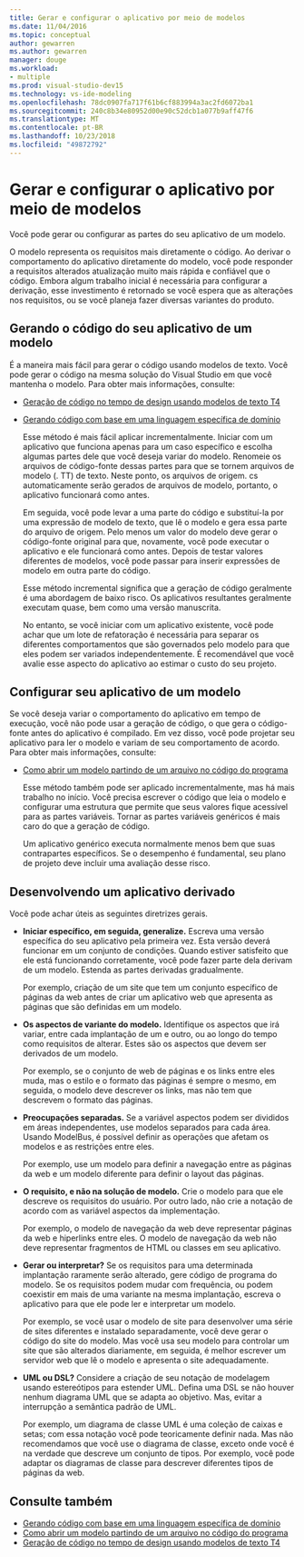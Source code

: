 ```yaml
---
title: Gerar e configurar o aplicativo por meio de modelos
ms.date: 11/04/2016
ms.topic: conceptual
author: gewarren
ms.author: gewarren
manager: douge
ms.workload:
- multiple
ms.prod: visual-studio-dev15
ms.technology: vs-ide-modeling
ms.openlocfilehash: 78dc0907fa717f61b6cf883994a3ac2fd6072ba1
ms.sourcegitcommit: 240c8b34e80952d00e90c52dcb1a077b9aff47f6
ms.translationtype: MT
ms.contentlocale: pt-BR
ms.lasthandoff: 10/23/2018
ms.locfileid: "49872792"
---
```

# <a name="generate-and-configure-your-app-from-models"></a>Gerar e configurar o aplicativo por meio de modelos
Você pode gerar ou configurar as partes do seu aplicativo de um modelo.

 O modelo representa os requisitos mais diretamente o código. Ao derivar o comportamento do aplicativo diretamente do modelo, você pode responder a requisitos alterados atualização muito mais rápida e confiável que o código. Embora algum trabalho inicial é necessária para configurar a derivação, esse investimento é retornado se você espera que as alterações nos requisitos, ou se você planeja fazer diversas variantes do produto.

## <a name="generating-the-code-of-your-application-from-a-model"></a>Gerando o código do seu aplicativo de um modelo
 É a maneira mais fácil para gerar o código usando modelos de texto. Você pode gerar o código na mesma solução do Visual Studio em que você mantenha o modelo. Para obter mais informações, consulte:

- [Geração de código no tempo de design usando modelos de texto T4](../modeling/design-time-code-generation-by-using-t4-text-templates.md)

- [Gerando código com base em uma linguagem específica de domínio](../modeling/generating-code-from-a-domain-specific-language.md)

  Esse método é mais fácil aplicar incrementalmente. Iniciar com um aplicativo que funciona apenas para um caso específico e escolha algumas partes dele que você deseja variar do modelo. Renomeie os arquivos de código-fonte dessas partes para que se tornem arquivos de modelo (. TT) de texto. Neste ponto, os arquivos de origem. cs automaticamente serão gerados de arquivos de modelo, portanto, o aplicativo funcionará como antes.

  Em seguida, você pode levar a uma parte do código e substituí-la por uma expressão de modelo de texto, que lê o modelo e gera essa parte do arquivo de origem. Pelo menos um valor do modelo deve gerar o código-fonte original para que, novamente, você pode executar o aplicativo e ele funcionará como antes. Depois de testar valores diferentes de modelos, você pode passar para inserir expressões de modelo em outra parte do código.

  Esse método incremental significa que a geração de código geralmente é uma abordagem de baixo risco. Os aplicativos resultantes geralmente executam quase, bem como uma versão manuscrita.

  No entanto, se você iniciar com um aplicativo existente, você pode achar que um lote de refatoração é necessária para separar os diferentes comportamentos que são governados pelo modelo para que eles podem ser variados independentemente. É recomendável que você avalie esse aspecto do aplicativo ao estimar o custo do seu projeto.

## <a name="configuring-your-application-from-a-model"></a>Configurar seu aplicativo de um modelo
 Se você deseja variar o comportamento do aplicativo em tempo de execução, você não pode usar a geração de código, o que gera o código-fonte antes do aplicativo é compilado. Em vez disso, você pode projetar seu aplicativo para ler o modelo e variam de seu comportamento de acordo. Para obter mais informações, consulte:

- [Como abrir um modelo partindo de um arquivo no código do programa](../modeling/how-to-open-a-model-from-file-in-program-code.md)

  Esse método também pode ser aplicado incrementalmente, mas há mais trabalho no início. Você precisa escrever o código que leia o modelo e configurar uma estrutura que permite que seus valores fique acessível para as partes variáveis. Tornar as partes variáveis genéricos é mais caro do que a geração de código.

  Um aplicativo genérico executa normalmente menos bem que suas contrapartes específicos. Se o desempenho é fundamental, seu plano de projeto deve incluir uma avaliação desse risco.

## <a name="developing-a-derived-application"></a>Desenvolvendo um aplicativo derivado
 Você pode achar úteis as seguintes diretrizes gerais.

-   **Iniciar específico, em seguida, generalize.** Escreva uma versão específica do seu aplicativo pela primeira vez. Esta versão deverá funcionar em um conjunto de condições. Quando estiver satisfeito que ele está funcionando corretamente, você pode fazer parte dela derivam de um modelo. Estenda as partes derivadas gradualmente.

     Por exemplo, criação de um site que tem um conjunto específico de páginas da web antes de criar um aplicativo web que apresenta as páginas que são definidas em um modelo.

-   **Os aspectos de variante do modelo.** Identifique os aspectos que irá variar, entre cada implantação de um e outro, ou ao longo do tempo como requisitos de alterar. Estes são os aspectos que devem ser derivados de um modelo.

     Por exemplo, se o conjunto de web de páginas e os links entre eles muda, mas o estilo e o formato das páginas é sempre o mesmo, em seguida, o modelo deve descrever os links, mas não tem que descrevem o formato das páginas.

-   **Preocupações separadas.** Se a variável aspectos podem ser divididos em áreas independentes, use modelos separados para cada área. Usando ModelBus, é possível definir as operações que afetam os modelos e as restrições entre eles.

     Por exemplo, use um modelo para definir a navegação entre as páginas da web e um modelo diferente para definir o layout das páginas.

-   **O requisito, e não na solução de modelo.** Crie o modelo para que ele descreve os requisitos do usuário. Por outro lado, não crie a notação de acordo com as variável aspectos da implementação.

     Por exemplo, o modelo de navegação da web deve representar páginas da web e hiperlinks entre eles. O modelo de navegação da web não deve representar fragmentos de HTML ou classes em seu aplicativo.

-   **Gerar ou interpretar?** Se os requisitos para uma determinada implantação raramente serão alterado, gere código de programa do modelo. Se os requisitos podem mudar com frequência, ou podem coexistir em mais de uma variante na mesma implantação, escreva o aplicativo para que ele pode ler e interpretar um modelo.

     Por exemplo, se você usar o modelo de site para desenvolver uma série de sites diferentes e instalado separadamente, você deve gerar o código do site do modelo. Mas você usa seu modelo para controlar um site que são alterados diariamente, em seguida, é melhor escrever um servidor web que lê o modelo e apresenta o site adequadamente.

-   **UML ou DSL?** Considere a criação de seu notação de modelagem usando estereótipos para estender UML. Defina uma DSL se não houver nenhum diagrama UML que se adapta ao objetivo. Mas, evitar a interrupção a semântica padrão de UML.

     Por exemplo, um diagrama de classe UML é uma coleção de caixas e setas; com essa notação você pode teoricamente definir nada. Mas não recomendamos que você use o diagrama de classe, exceto onde você é na verdade que descreve um conjunto de tipos. Por exemplo, você pode adaptar os diagramas de classe para descrever diferentes tipos de páginas da web.

## <a name="see-also"></a>Consulte também

- [Gerando código com base em uma linguagem específica de domínio](../modeling/generating-code-from-a-domain-specific-language.md)
- [Como abrir um modelo partindo de um arquivo no código do programa](../modeling/how-to-open-a-model-from-file-in-program-code.md)
- [Geração de código no tempo de design usando modelos de texto T4](../modeling/design-time-code-generation-by-using-t4-text-templates.md)